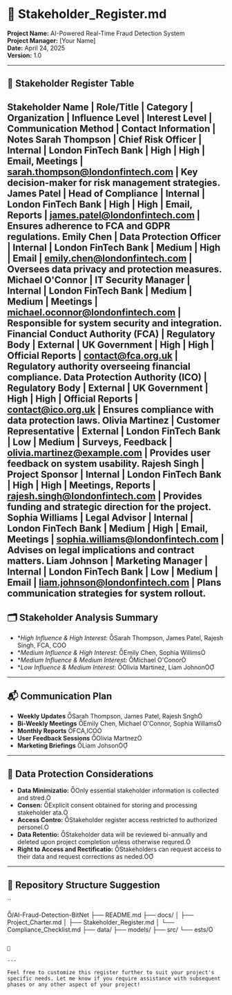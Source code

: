 # 📄 Stakeholder_Register.md

**Project Name:** AI-Powered Real-Time Fraud Detection System  
**Project Manager:** [Your Name]  
**Date:** April 24, 2025  
**Version:** 1.0

---

## 🧾 Stakeholder Register Table
Stakeholder Name | Role/Title | Category | Organization | Influence Level | Interest Level | Communication Method | Contact Information | Notes
Sarah Thompson | Chief Risk Officer | Internal | London FinTech Bank | High | High | Email, Meetings | sarah.thompson@londonfintech.com | Key decision-maker for risk management strategies.
James Patel | Head of Compliance | Internal | London FinTech Bank | High | High | Email, Reports | james.patel@londonfintech.com | Ensures adherence to FCA and GDPR regulations.
Emily Chen | Data Protection Officer | Internal | London FinTech Bank | Medium | High | Email | emily.chen@londonfintech.com | Oversees data privacy and protection measures.
Michael O'Connor | IT Security Manager | Internal | London FinTech Bank | Medium | Medium | Meetings | michael.oconnor@londonfintech.com | Responsible for system security and integration.
Financial Conduct Authority (FCA) | Regulatory Body | External | UK Government | High | High | Official Reports | contact@fca.org.uk | Regulatory authority overseeing financial compliance.
Data Protection Authority (ICO) | Regulatory Body | External | UK Government | High | High | Official Reports | contact@ico.org.uk | Ensures compliance with data protection laws.
Olivia Martinez | Customer Representative | External | London FinTech Bank | Low | Medium | Surveys, Feedback | olivia.martinez@example.com | Provides user feedback on system usability.
Rajesh Singh | Project Sponsor | Internal | London FinTech Bank | High | High | Meetings, Reports | rajesh.singh@londonfintech.com | Provides funding and strategic direction for the project.
Sophia Williams | Legal Advisor | Internal | London FinTech Bank | Medium | High | Email, Meetings | sophia.williams@londonfintech.com | Advises on legal implications and contract matters.
Liam Johnson | Marketing Manager | Internal | London FinTech Bank | Low | Medium | Email | liam.johnson@londonfintech.com | Plans communication strategies for system rollout.
---

## 🗂️ Stakeholder Analysis Summary

- **High Influence & High Interest:* Sarah Thompson, James Patel, Rajesh Singh, FCA, CO
- **Medium Influence & High Interest:* Emily Chen, Sophia Willims
- **Medium Influence & Medium Interest:* Michael O'Conor
- **Low Influence & Medium Interest:* Olivia Martinez, Liam Johnon

---

## 📬 Communication Plan

- **Weekly Updates** Sarah Thompson, James Patel, Rajesh Sngh
- **Bi-Weekly Meetings** Emily Chen, Michael O'Connor, Sophia Willams
- **Monthly Reports** FCA,ICO
- **User Feedback Sessions** Olivia Martnez
- **Marketing Briefings** Liam Johson

---

## 🔐 Data Protection Considerations

- **Data Minimizatio:** Only essential stakeholder information is collected and stred.
- **Consen:** Explicit consent obtained for storing and processing stakeholder ata.
- **Access Contro:** Stakeholder register access restricted to authorized personel.
- **Data Retentio:** Stakeholder data will be reviewed bi-annually and deleted upon project completion unless otherwise requred.
- **Right to Access and Rectificatio:** Stakeholders can request access to their data and request corrections as neded.

---

## 📁 Repository Structure Suggestion

``


/AI-Fraud-Detection-BitNet
├── README.md
├── docs/
│   ├── Project_Charter.md
│   ├── Stakeholder_Register.md
│   └── Compliance_Checklist.md
├── data/
├── models/
├── src/
└── ests/
```



---

Feel free to customize this register further to suit your project's specific needs. Let me know if you require assistance with subsequent phases or any other aspect of your project! 
